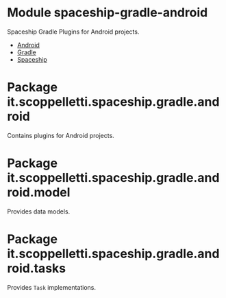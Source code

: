 # Module spaceship-gradle-android

Spaceship Gradle Plugins for Android projects.

* [Android](http://developer.android.com)
* [Gradle](http://gradle.org)
* [Spaceship](http://www.scoppelletti.it/spaceship)

# Package it.scoppelletti.spaceship.gradle.android

Contains plugins for Android projects.

# Package it.scoppelletti.spaceship.gradle.android.model

Provides data models.

# Package it.scoppelletti.spaceship.gradle.android.tasks

Provides `Task` implementations.
